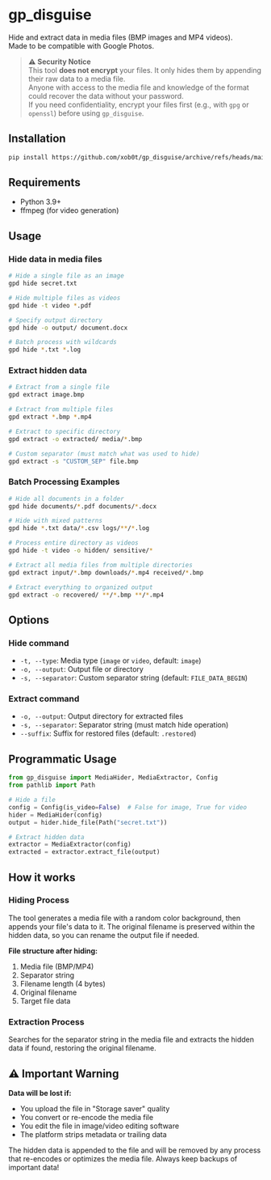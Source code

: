# gp_disguise

Hide and extract data in media files (BMP images and MP4 videos).  
Made to be compatible with Google Photos.

> **⚠️ Security Notice**  
> This tool **does not encrypt** your files. It only hides them by appending their raw data to a media file.  
> Anyone with access to the media file and knowledge of the format could recover the data without your password.  
> If you need confidentiality, encrypt your files first (e.g., with `gpg` or `openssl`) before using `gp_disguise`.

## Installation

```bash
pip install https://github.com/xob0t/gp_disguise/archive/refs/heads/main.zip
```

## Requirements

- Python 3.9+
- ffmpeg (for video generation)

## Usage

### Hide data in media files

```bash
# Hide a single file as an image
gpd hide secret.txt

# Hide multiple files as videos
gpd hide -t video *.pdf

# Specify output directory
gpd hide -o output/ document.docx

# Batch process with wildcards
gpd hide *.txt *.log
```

### Extract hidden data

```bash
# Extract from a single file
gpd extract image.bmp

# Extract from multiple files
gpd extract *.bmp *.mp4

# Extract to specific directory
gpd extract -o extracted/ media/*.bmp

# Custom separator (must match what was used to hide)
gpd extract -s "CUSTOM_SEP" file.bmp
```

### Batch Processing Examples

```bash
# Hide all documents in a folder
gpd hide documents/*.pdf documents/*.docx

# Hide with mixed patterns
gpd hide *.txt data/*.csv logs/**/*.log

# Process entire directory as videos
gpd hide -t video -o hidden/ sensitive/*

# Extract all media files from multiple directories
gpd extract input/*.bmp downloads/*.mp4 received/*.bmp

# Extract everything to organized output
gpd extract -o recovered/ **/*.bmp **/*.mp4
```

## Options

### Hide command

- `-t, --type`: Media type (`image` or `video`, default: `image`)
- `-o, --output`: Output file or directory
- `-s, --separator`: Custom separator string (default: `FILE_DATA_BEGIN`)

### Extract command

- `-o, --output`: Output directory for extracted files
- `-s, --separator`: Separator string (must match hide operation)
- `--suffix`: Suffix for restored files (default: `.restored`)

## Programmatic Usage

```python
from gp_disguise import MediaHider, MediaExtractor, Config
from pathlib import Path

# Hide a file
config = Config(is_video=False)  # False for image, True for video
hider = MediaHider(config)
output = hider.hide_file(Path("secret.txt"))

# Extract hidden data
extractor = MediaExtractor(config)
extracted = extractor.extract_file(output)
```

## How it works

### Hiding Process

The tool generates a media file with a random color background, then appends your file's data to it. The original filename is preserved within the hidden data, so you can rename the output file if needed.

**File structure after hiding:**

1. Media file (BMP/MP4)
2. Separator string
3. Filename length (4 bytes)
4. Original filename
5. Target file data

### Extraction Process

Searches for the separator string in the media file and extracts the hidden data if found, restoring the original filename.

## ⚠️ Important Warning

**Data will be lost if:**

- You upload the file in "Storage saver" quality
- You convert or re-encode the media file
- You edit the file in image/video editing software
- The platform strips metadata or trailing data

The hidden data is appended to the file and will be removed by any process that re-encodes or optimizes the media file. Always keep backups of important data!
